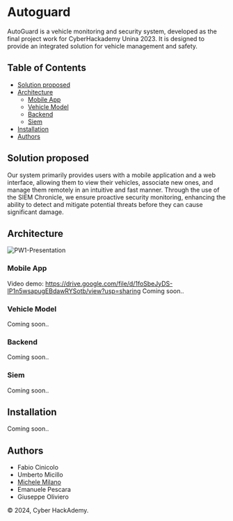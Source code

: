 # Autoguard
AutoGuard is a vehicle monitoring and security system, developed as the final project work for CyberHackademy Unina 2023. It is designed to provide an integrated solution for vehicle management and safety.

## Table of Contents
- [Solution proposed](#solution-proposed)
- [Architecture](#architecture)
  - [Mobile App](#mobile-app)
  - [Vehicle Model](#vehicle-model)
  - [Backend](#backend)
  - [Siem](#siem)
- [Installation](#installation)
- [Authors](#authors)

## Solution proposed

Our system primarily provides users with a mobile application and a web interface, allowing them to view their vehicles, associate new ones, and manage them remotely in an intuitive and fast manner. Through the use of the SIEM Chronicle, we ensure proactive security monitoring, enhancing the ability to detect and mitigate potential threats before they can cause significant damage.

## Architecture 

![PW1-Presentation](https://github.com/Cyber-HackAdemy-UniNa/autoguard/assets/75443422/665bad8b-c44a-493c-9e1b-c983826f9b7e)

### Mobile App
Video demo: https://drive.google.com/file/d/1foSbeJyDS-IP1n5wsapugEBdawRYSotb/view?usp=sharing
Coming soon..

### Vehicle Model
Coming soon..


### Backend
Coming soon..

### Siem
Coming soon..

## Installation

Coming soon..

## Authors

- Fabio Cinicolo
- Umberto Micillo
- <a href="https://michelemilano.it/about/">Michele Milano</a>
- Emanuele Pescara
- Giuseppe Oliviero


© 2024, Cyber HackAdemy.
